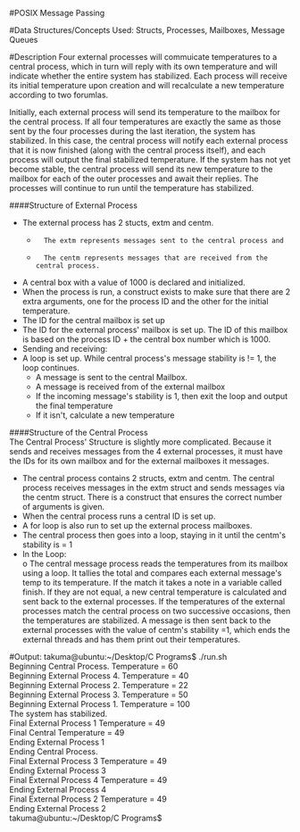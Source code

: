 #POSIX Message Passing


#Data Structures/Concepts Used:
Structs, Processes, Mailboxes, Message Queues


#Description
Four external processes will commuicate temperatures to a central process, which in turn will reply with its own temperature
and will indicate whether the entire system has stabilized. Each process will receive its initial temperature upon creation
and will recalculate a new temperature according to two forumlas.

Initially, each external process will send its temperature to the mailbox for the central process. If all four temperatures
are exactly the same as those sent by the four processes during the last iteration, the system has stabilized. In this case, 
the central process will notify each external process that it is now finished (along with the central process itself), and 
each process will output the final stabilized temperature. If the system has not yet become stable, the central process
will send its new temperature to the mailbox for each of the outer processes and await their replies. The processes will 
continue to run until the temperature has stabilized.

####Structure of External Process
*   The external process has 2 stucts, extm and centm.
    +   	The extm represents messages sent to the central process and 
    +	    The centm represents messages that are received from the central process.
*	A central box with a value of 1000 is declared and initialized.
*	When the process is run, a construct exists to make sure that there are 2 extra arguments, one for the process ID and the other for the initial temperature.
*	The ID for the central mailbox is set up
*	The ID for the external process' mailbox is set up. The ID of this mailbox is based on the process ID + the central box number which is 1000.
*	Sending and receiving: 
*	A loop is set up. While central process's message stability is != 1, the loop continues.  
    *	A message is sent to the central Mailbox.
    *	A message is received from of the external mailbox
    *	If the incoming message's stability is 1, then exit the loop and output the final temperature
    *	If it isn't, calculate a new temperature

####Structure of the Central Process        
The Central Process' Structure is slightly more complicated. Because it sends and receives messages from  the 4 external processes, it must have the IDs for its own mailbox and for the external mailboxes it messages.
*	The central process contains 2 structs, extm and centm. The central process receives messages in the extm struct and sends messages via the centm struct. There is a construct that ensures the correct number of arguments is given.
*	When the central process runs a central ID is set up. 
*	A for loop is also run to set up the external process mailboxes.
*	The central process then goes into a loop, staying in it until the centm's stability is = 1
*	In the Loop:  
    o	The central message process reads the temperatures from its mailbox using a loop. It tallies the total and compares each external message's temp to its temperature. If the match it takes a note in a variable called finish. If they are not equal, a new central temperature is calculated and sent back to the external processes. If the temperatures of the external processes match the central process on two successive occasions, then the temperatures are stabilized. A message is then sent back to the external processes with the value of centm's stability =1, which ends the external threads and has them print out their temperatures.





#Output:
	takuma@ubuntu:~/Desktop/C Programs$ ./run.sh   
	Beginning Central Process. Temperature = 60   
	Beginning External Process 4. Temperature = 40   
	Beginning External Process 2. Temperature = 22   
	Beginning External Process 3. Temperature = 50   
	Beginning External Process 1. Temperature = 100   
	The system has stabilized.  
	Final External Process 1 Temperature = 49   
	Final Central Temperature = 49  
	Ending External Process 1   
	Ending Central Process.   
	Final External Process 3 Temperature = 49  
	Ending External Process 3   
	Final External Process 4 Temperature = 49  
	Ending External Process 4   
	Final External Process 2 Temperature = 49  
	Ending External Process 2   
	takuma@ubuntu:~/Desktop/C Programs$   

